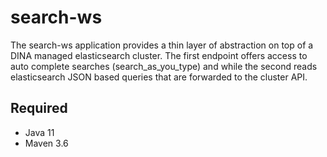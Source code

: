 # search-ws
The search-ws application provides a thin layer of abstraction on top of a DINA managed elasticsearch cluster. The first endpoint offers access to auto complete searches (search_as_you_type) and while the second reads elasticsearch JSON based queries that are forwarded to the cluster API.

## Required

* Java 11
* Maven 3.6

